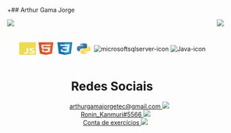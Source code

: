 +## Arthur Gama Jorge

<div>
   <img  height="180em" src="https://github-readme-stats.vercel.app/api?username=ArthurGamaJorge&theme=holi&count_private=true"/>
  <img align="right" height="180em" src="https://github-readme-stats.vercel.app/api/top-langs/?username=ArthurGamaJorge&layout=compact&langs_count=16&theme=holi"/>
</div>
<br>

<div  align="center"> 
  <div style="display: inline_block"><br>
    <img align="center" height="30" width="40" alt="js-icon"  src="https://raw.githubusercontent.com/devicons/devicon/master/icons/javascript/javascript-plain.svg">
    <img align="center" height="30" width="40" alt="html-icon" src="https://raw.githubusercontent.com/devicons/devicon/master/icons/html5/html5-original.svg">
    <img align="center" height="30" width="40" alt="css-icon" src="https://raw.githubusercontent.com/devicons/devicon/master/icons/css3/css3-original.svg">
    <img align="center" height="30" width="40" alt="python-icon" src="https://raw.githubusercontent.com/devicons/devicon/master/icons/python/python-original.svg">
    <img align="center" height="40" width="40" alt="microsoftsqlserver-icon" src="https://img.icons8.com/color/512/microsoft-sql-server.png">
    <img align="center" height="40" width="40" alt="Java-icon" src="https://github.com/ArthutJorge/ArthutJorge/assets/141682121/e741d6f1-97d9-43ee-b0a9-4a731167f579">
   </div>
  
  <br>

  <h1 align="center">Redes Sociais</h1>
    &emsp; <a href = "mailto: arthurgamajorgetec@gmail.com" target="_blank"> arthurgamajorgetec@gmail.com 
      <img width="30" src="https://github.com/ArthurGamaJorge/ArthurGamaJorge/assets/129080603/cfb84f61-fe26-4c51-827e-2088fd3e7863">
    </a>
  <br>
     <a href = "https://discordapp.com/users/659238913227096085" target="_blank"> Ronin_Kanmuri#5566      
      <img width="30" src="https://cdn-icons-png.flaticon.com/512/3670/3670157.png">
    </a>
  <br>
    <a href="https://github.com/ArthutJorge" target="_blank"> Conta de exercícios
      <img width="30" src="https://github.com/ArthurGamaJorge/ArthurGamaJorge/assets/129080603/f0beda54-acf8-4b21-be66-860611261826">
    </a>

</div>
